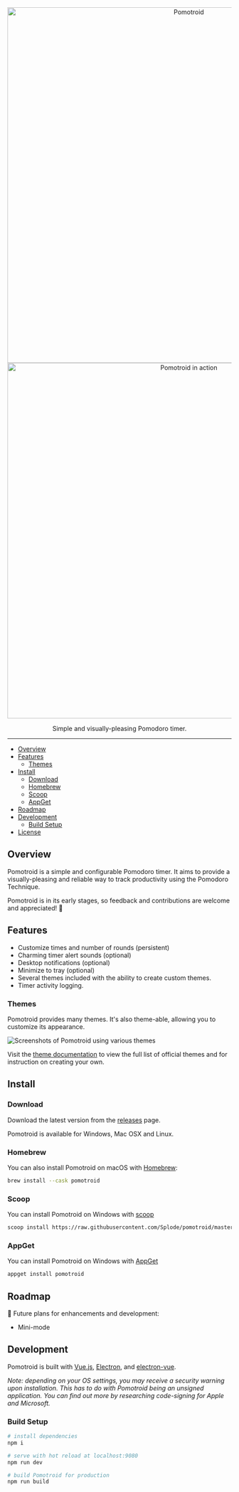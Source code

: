 <div align="center">
  <img alt="Pomotroid" src=".github/images/pomotroid-title.png" width="800px">
</div>
<div align="center">
  <img alt="Pomotroid in action" src=".github/images/pomotroid-screens.png" width="800px">
</div>

<p align="center">Simple and visually-pleasing Pomodoro timer.</p>

---

- [Overview](#overview)
- [Features](#features)
  - [Themes](#themes)
- [Install](#install)
  - [Download](#download)
  - [Homebrew](#homebrew)
  - [Scoop](#scoop)
  - [AppGet](#appget)
- [Roadmap](#roadmap)
- [Development](#development)
  - [Build Setup](#build-setup)
- [License](#license)

## Overview

Pomotroid is a simple and configurable Pomodoro timer. It aims to provide a visually-pleasing and reliable way to track productivity using the Pomodoro Technique.

Pomotroid is in its early stages, so feedback and contributions are welcome and appreciated! :seedling:

## Features

- Customize times and number of rounds (persistent)
- Charming timer alert sounds (optional)
- Desktop notifications (optional)
- Minimize to tray (optional)
- Several themes included with the ability to create custom themes.
- Timer activity logging.

### Themes

Pomotroid provides many themes. It's also theme-able, allowing you to customize its appearance.

![Screenshots of Pomotroid using various themes](./.github/images/pomotroid_themes-preview--914x219.png)

Visit the [theme documentation](./docs/themes/themes.md) to view the full list of official themes and for instruction on creating your own.

## Install

### Download

Download the latest version from the [releases](https://github.com/Splode/pomotroid/releases) page.

Pomotroid is available for Windows, Mac OSX and Linux.

### Homebrew

You can also install Pomotroid on macOS with [Homebrew](https://brew.sh):

```sh
brew install --cask pomotroid
```

### Scoop

You can install Pomotroid on Windows with [scoop](https://scoop.sh/)

```sh
scoop install https://raw.githubusercontent.com/Splode/pomotroid/master/pomotroid.json
```

### AppGet

You can install Pomotroid on Windows with [AppGet](https://appget.net/)

```sh
appget install pomotroid
```

## Roadmap

:memo: Future plans for enhancements and development:

- Mini-mode

## Development

Pomotroid is built with [Vue.js](https://github.com/vuejs/vue), [Electron](https://github.com/electron/electron), and [electron-vue](https://github.com/SimulatedGREG/electron-vue).

_Note: depending on your OS settings, you may receive a security warning upon installation. This has to do with Pomotroid being an unsigned application. You can find out more by researching code-signing for Apple and Microsoft._

### Build Setup

```bash
# install dependencies
npm i

# serve with hot reload at localhost:9080
npm run dev

# build Pomotroid for production
npm run build
```
